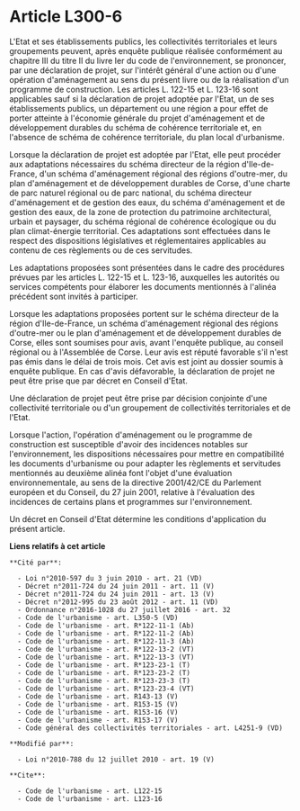 # Article L300-6

L'Etat et ses établissements publics, les collectivités territoriales et leurs groupements peuvent, après enquête publique
réalisée conformément au chapitre III du titre II du livre Ier du code de l'environnement, se prononcer, par une déclaration
de projet, sur l'intérêt général d'une action ou d'une opération d'aménagement au sens du présent livre ou de la réalisation
d'un programme de construction. Les articles L. 122-15 et L. 123-16 sont applicables sauf si la déclaration de projet adoptée
par l'Etat, un de ses établissements publics, un département ou une région a pour effet de porter atteinte à l'économie
générale du projet d'aménagement et de développement durables du schéma de cohérence territoriale et, en l'absence de schéma
de cohérence territoriale, du plan local d'urbanisme.

Lorsque la déclaration de projet est adoptée par l'Etat, elle peut procéder aux adaptations nécessaires du schéma directeur
de la région d'Ile-de-France, d'un schéma d'aménagement régional des régions d'outre-mer, du plan d'aménagement et de
développement durables de Corse, d'une charte de parc naturel régional ou de parc national, du schéma directeur d'aménagement
et de gestion des eaux, du schéma d'aménagement et de gestion des eaux, de la zone de protection du patrimoine architectural,
urbain et paysager, du schéma régional de cohérence écologique ou du plan climat-énergie territorial. Ces adaptations sont
effectuées dans le respect des dispositions législatives et réglementaires applicables au contenu de ces règlements ou de ces
servitudes. 

Les adaptations proposées sont présentées dans le cadre des procédures prévues par les articles L. 122-15 et L. 123-16,
auxquelles les autorités ou services compétents pour élaborer les documents mentionnés à l'alinéa précédent sont invités à
participer. 

Lorsque les adaptations proposées portent sur le schéma directeur de la région d'Ile-de-France, un schéma d'aménagement
régional des régions d'outre-mer ou le plan d'aménagement et de développement durables de Corse, elles sont soumises pour
avis, avant l'enquête publique, au conseil régional ou à l'Assemblée de Corse. Leur avis est réputé favorable s'il n'est pas
émis dans le délai de trois mois. Cet avis est joint au dossier soumis à enquête publique. En cas d'avis défavorable, la
déclaration de projet ne peut être prise que par décret en Conseil d'Etat. 

Une déclaration de projet peut être prise par décision conjointe d'une collectivité territoriale ou d'un groupement de
collectivités territoriales et de l'Etat. 

Lorsque l'action, l'opération d'aménagement ou le programme de construction est susceptible d'avoir des incidences notables
sur l'environnement, les dispositions nécessaires pour mettre en compatibilité les documents d'urbanisme ou pour adapter les
règlements et servitudes mentionnés au deuxième alinéa font l'objet d'une évaluation environnementale, au sens de la
directive 2001/42/CE du Parlement européen et du Conseil, du 27 juin 2001, relative à l'évaluation des incidences de certains
plans et programmes sur l'environnement. 

Un décret en Conseil d'Etat détermine les conditions d'application du présent article.

**Liens relatifs à cet article**

	**Cité par**:

	  - Loi n°2010-597 du 3 juin 2010 - art. 21 (VD)
	  - Décret n°2011-724 du 24 juin 2011 - art. 11 (V)
	  - Décret n°2011-724 du 24 juin 2011 - art. 13 (V)
	  - Décret n°2012-995 du 23 août 2012 - art. 11 (VD)
	  - Ordonnance n°2016-1028 du 27 juillet 2016 - art. 32
	  - Code de l'urbanisme - art. L350-5 (VD)
	  - Code de l'urbanisme - art. R*122-11-1 (Ab)
	  - Code de l'urbanisme - art. R*122-11-2 (Ab)
	  - Code de l'urbanisme - art. R*122-11-3 (Ab)
	  - Code de l'urbanisme - art. R*122-13-2 (VT)
	  - Code de l'urbanisme - art. R*122-13-3 (VT)
	  - Code de l'urbanisme - art. R*123-23-1 (T)
	  - Code de l'urbanisme - art. R*123-23-2 (T)
	  - Code de l'urbanisme - art. R*123-23-3 (T)
	  - Code de l'urbanisme - art. R*123-23-4 (VT)
	  - Code de l'urbanisme - art. R143-13 (V)
	  - Code de l'urbanisme - art. R153-15 (V)
	  - Code de l'urbanisme - art. R153-16 (V)
	  - Code de l'urbanisme - art. R153-17 (V)
	  - Code général des collectivités territoriales - art. L4251-9 (VD)

	**Modifié par**:

	  - Loi n°2010-788 du 12 juillet 2010 - art. 19 (V)

	**Cite**:

	  - Code de l'urbanisme - art. L122-15
	  - Code de l'urbanisme - art. L123-16
